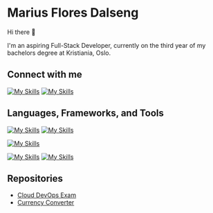 # Marius Flores Dalseng

Hi there 👋

I'm an aspiring Full-Stack Developer, currently on the third year of my bachelors degree at Kristiania, Oslo.
<!--
**Mariusflores/Mariusflores** is a ✨ _special_ ✨ repository because its `README.md` (this file) appears on your GitHub profile.

Here are some ideas to get you started:


- 🔭 I’m currently working on ...
- 🌱 I’m currently learning ...
- 👯 I’m looking to collaborate on ...
- 🤔 I’m looking for help with ...
- 💬 Ask me about ...
- 📫 How to reach me: ...
- 😄 Pronouns: ...
- ⚡ Fun fact: ...
-->
## Connect with me
[![My Skills](https://skillicons.dev/icons?i=linkedin)](https://www.linkedin.com/in/marius-flores-dalseng-1a5828164/)
[![My Skills](https://skillicons.dev/icons?i=github)](https://www.github.com/mariusflores)


## Languages, Frameworks, and Tools
[![My Skills](https://skillicons.dev/icons?i=js,html,css,cs)](https://skillicons.dev)
[![My Skills](https://skillicons.dev/icons?i=java,py&theme=light)](https://skillicons.dev)

[![My Skills](https://skillicons.dev/icons?i=maven,react,spring,nodejs&theme=light)](https://skillicons.dev)

[![My Skills](https://skillicons.dev/icons?i=aws,azure,figma,vite&theme=light)](https://skillicons.dev)
[![My Skills](https://skillicons.dev/icons?i=idea,docker,git,postman,selenium,unity,mysql,mongodb)](https://skillicons.dev)


## Repositories


- [Cloud DevOps Exam](https://github.com/Mariusflores/PGR301-EKSAMEN)
- [Currency Converter](https://github.com/Mariusflores/Currency-Converter)

